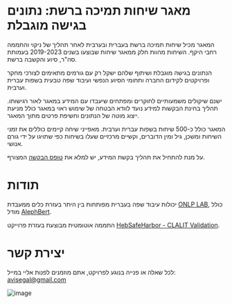 # מאגר שיחות תמיכה ברשת: נתונים בגישה מוגבלת
המאגר מכיל שיחות תמיכה ברשת בעברית ובערבית לאחר תהליך של ניקוי והתממה רחבי היקף.
השיחות מהוות חלק ממאגר שיחות שבוצעו בשנים 2019-2023 בעמותת סה"ר, סיוע והקשבה ברשת.

הנתונים בגישה מוגבלת ושיתוף שלהם ישקל רק עם גורמים מתאימים לצורכי מחקר ופרויקטים לקידום החברה ותחומי הסיוע הנפשי ועיבוד שפה טבעית בשפות עברית וערבית.

ישנם שיקולים משמעותיים לחוקרים ומפתחים שיעבדו עם המידע במאגר לאור רגישותו.
תהליך בחינת הבקשות למידע נועד לוודא הבטחה של שימוש ראוי במאגר כולל מניעת ייצוג מוטה של הנתונים וחשיפת פרטים מתוך המאגר.

המאגר כולל כ-500 שיחות בשפות עברית וערבית. מאפייני שיחה קיימים כוללים את זמני השיחות ומשכן, גיל ומין הדוברים, וקשיים מרכזיים שעלו בשיחות כפי שתויגו על ידי גורם אנושי.

על מנת להתחיל את תהליך בקשת המידע, יש למלא את [טופס הבקשה](https://docs.google.com/forms/d/e/1FAIpQLSd3z7Dso0sIjGbTtSYxv-Pwd336PUvzsJsma44nBNUSG74J1A/viewform?usp=sf_link) המצורף.

# תודות
יכולות עיבוד שפה בעברית מפותחות בין היתר בעזרת כלים ממעבדת [ONLP LAB](https://github.com/OnlpLab), כולל מודל [AlephBert](https://github.com/OnlpLab/AlephBERT).

התממה אוטומטית מבוצעת בעזרת פרוייקט [HebSafeHarbor - CLALIT Validation](https://github.com/ChenMordehai/HebSafeHarbor_Clalit_Validation_Improvment?tab=readme-ov-file).

# יצירת קשר
לכל שאלה או פנייה בנוגע לפרויקט, אתם מוזמנים לפנות אליי במייל: avisegal@gmail.com

![image](https://github.com/Chats-Anonymization/Hebrew-Arabic-Anonymization/assets/168101226/7e4096c6-7e81-4de0-bdfe-56efce10323e)



